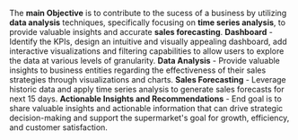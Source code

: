 The **main Objective** is to contribute to the sucess of a business by utilizing **data analysis** techniques, specifically focusing on **time series analysis**, to provide valuable insights and accurate **sales forecasting**.
**Dashboard** - Identify the KPIs, design an intuitive and visually appealing dashboard, add interactive visualizations and filtering capabilities to allow users to explore the data at various levels of granularity.
**Data Analysis** - Provide valuable insights to business entities regarding the effectiveness of their sales strategies through visualizations and charts.
**Sales Forecasting** - Leverage historic data and apply time series analysis to generate sales forecasts for next 15 days.
**Actionable Insights and Recommendations** - End goal is to share valuable insights and actionable information that can drive strategic decision-making and support the supermarket's goal for growth, efficiency, and customer satisfaction.
